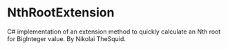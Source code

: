 # NthRootExtension
C# implementation of an extension method to quickly calculate an Nth root for BigInteger value. By Nikolai TheSquid.
